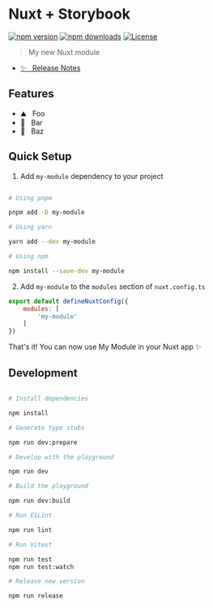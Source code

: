 # Nuxt + Storybook

[![npm version][npm-version-src]][npm-version-href]
[![npm downloads][npm-downloads-src]][npm-downloads-href]
[![License][license-src]][license-href]

> My new Nuxt module

* [✨ &nbsp; Release Notes](/CHANGELOG.md)
<!-- - [📖 &nbsp; Documentation](https://example.com) -->

## Features

<!-- Highlight some of the features your module provide here -->
* ⛰ &nbsp; Foo
* 🚠 &nbsp; Bar
* 🌲 &nbsp; Baz

## Quick Setup

1. Add `my-module` dependency to your project

```bash

# Using pnpm

pnpm add -D my-module

# Using yarn

yarn add --dev my-module

# Using npm

npm install --save-dev my-module
```

2. Add `my-module` to the `modules` section of `nuxt.config.ts`

```js
export default defineNuxtConfig({
    modules: [
        'my-module'
    ]
})
```

That's it! You can now use My Module in your Nuxt app ✨

## Development

```bash

# Install dependencies

npm install

# Generate type stubs

npm run dev:prepare

# Develop with the playground

npm run dev

# Build the playground

npm run dev:build

# Run ESLint

npm run lint

# Run Vitest

npm run test
npm run test:watch

# Release new version

npm run release
```

<!-- Badges -->
[npm-version-src]: https://img.shields.io/npm/v/my-module/latest.svg?style=flat&colorA=18181B&colorB=28CF8D
[npm-version-href]: https://npmjs.com/package/my-module

[npm-downloads-src]: https://img.shields.io/npm/dm/my-module.svg?style=flat&colorA=18181B&colorB=28CF8D
[npm-downloads-href]: https://npmjs.com/package/my-module

[license-src]: https://img.shields.io/npm/l/my-module.svg?style=flat&colorA=18181B&colorB=28CF8D
[license-href]: https://npmjs.com/package/my-module
